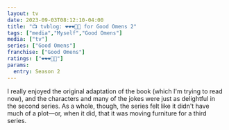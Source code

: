 ```yaml
---
layout: tv
date: 2023-09-03T08:12:10-04:00
title: "📺 tvblog: ❤️❤️❤️🖤🖤 for Good Omens 2"
tags: ["media","Myself","Good Omens"]
media: ["tv"]
series: ["Good Omens"]
franchise: ["Good Omens"]
ratings: ["❤️❤️❤️🖤🖤"]
params:
  entry: Season 2
---
```

I really enjoyed the original adaptation of the book (which I'm trying to read now), and the characters and many of the jokes were just as delightful in the second series. As a whole, though, the series felt like it didn't have much of a plot—or, when it did, that it was moving furniture for a third series.
